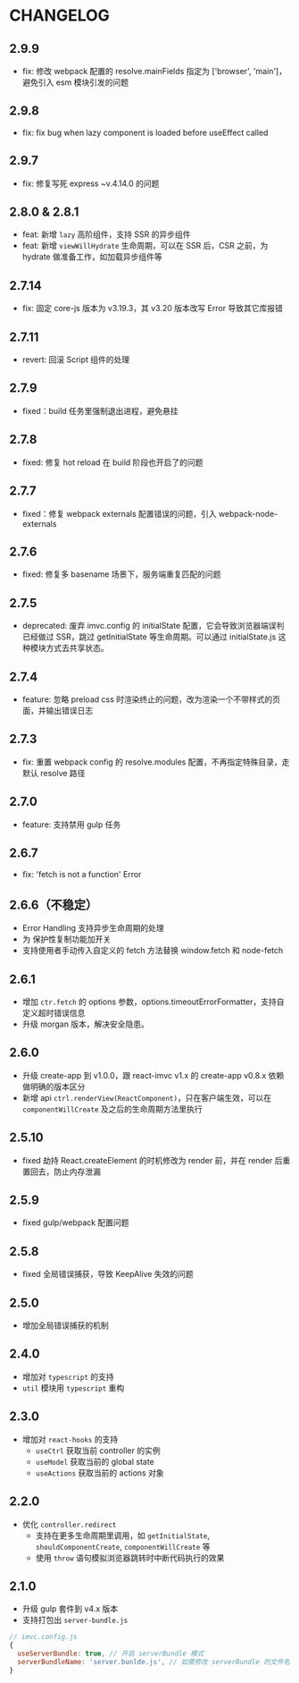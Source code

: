 # CHANGELOG

## 2.9.9

-   fix: 修改 webpack 配置的 resolve.mainFields 指定为 ['browser', 'main']，避免引入 esm 模块引发的问题

## 2.9.8

-   fix: fix bug when lazy component is loaded before useEffect called

## 2.9.7

-   fix: 修复写死 express ~v.4.14.0 的问题

## 2.8.0 & 2.8.1

-   feat: 新增 `lazy` 高阶组件，支持 SSR 的异步组件
-   feat: 新增 `viewWillHydrate` 生命周期，可以在 SSR 后，CSR 之前，为 hydrate 做准备工作，如加载异步组件等

## 2.7.14

-   fix: 固定 core-js 版本为 v3.19.3，其 v3.20 版本改写 Error 导致其它库报错

## 2.7.11

-   revert: 回滚 Script 组件的处理

## 2.7.9

-   fixed：build 任务里强制退出进程，避免悬挂

## 2.7.8

-   fixed: 修复 hot reload 在 build 阶段也开启了的问题

## 2.7.7

-   fixed：修复 webpack externals 配置错误的问题，引入 webpack-node-externals

## 2.7.6

-   fixed: 修复多 basename 场景下，服务端重复匹配的问题

## 2.7.5

-   deprecated: 废弃 imvc.config 的 initialState 配置，它会导致浏览器端误判已经做过 SSR，跳过 getInitialState 等生命周期。可以通过 initialState.js 这种模块方式去共享状态。

## 2.7.4

-   feature: 忽略 preload css 时渲染终止的问题，改为渲染一个不带样式的页面，并输出错误日志

## 2.7.3

-   fix: 重置 webpack config 的 resolve.modules 配置，不再指定特殊目录，走默认 resolve 路径

## 2.7.0

-   feature: 支持禁用 gulp 任务

## 2.6.7

-   fix: 'fetch is not a function' Error

## 2.6.6（不稳定）

-   Error Handling 支持异步生命周期的处理
-   为 保护性复制功能加开关
-   支持使用者手动传入自定义的 fetch 方法替换 window.fetch 和 node-fetch

## 2.6.1

-   增加 `ctr.fetch` 的 options 参数，options.timeoutErrorFormatter，支持自定义超时错误信息
-   升级 morgan 版本，解决安全隐患。

## 2.6.0

-   升级 create-app 到 v1.0.0，跟 react-imvc v1.x 的 create-app v0.8.x 依赖做明确的版本区分
-   新增 api `ctrl.renderView(ReactComponent)`，只在客户端生效，可以在 `componentWillCreate` 及之后的生命周期方法里执行

## 2.5.10

-   fixed 劫持 React.createElement 的时机修改为 render 前，并在 render 后重置回去，防止内存泄漏

## 2.5.9

-   fixed gulp/webpack 配置问题

## 2.5.8

-   fixed 全局错误捕获，导致 KeepAlive 失效的问题

## 2.5.0

-   增加全局错误捕获的机制

## 2.4.0

-   增加对 `typescript` 的支持
-   `util` 模块用 `typescript` 重构

## 2.3.0

-   增加对 `react-hooks` 的支持
    -   `useCtrl` 获取当前 controller 的实例
    -   `useModel` 获取当前的 global state
    -   `useActions` 获取当前的 actions 对象

## 2.2.0

-   优化 `controller.redirect`
    -   支持在更多生命周期里调用，如 `getInitialState`, `shouldComponentCreate`, `componentWillCreate` 等
    -   使用 `throw` 语句模拟浏览器跳转时中断代码执行的效果

## 2.1.0

-   升级 gulp 套件到 v4.x 版本
-   支持打包出 `server-bundle.js`

```javascript
// imvc.config.js
{
  useServerBundle: true, // 开启 serverBundle 模式
  serverBundleName: 'server.bunlde.js', // 如需修改 serverBundle 的文件名，配置该字段
}
```
